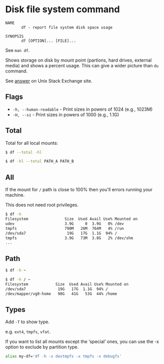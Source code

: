 # Disk file system command


```
NAME
       df - report file system disk space usage

SYNOPSIS
       df [OPTION]... [FILE]...
```

See `man df`.

Shows storage on disk by mount point (partions, hard drives, external media) and shows a percent usage. This can give a wider picture than `du` command.

See [answer](https://unix.stackexchange.com/questions/64815/how-to-print-the-percentage-of-disk-use-from-df-hl/64840) on Unix Stack Exchange site.


## Flags

- `-h, --human-readable` - Print sizes in powers of 1024 (e.g., 1023M)
- `-H, --si` - Print sizes in powers of 1000 (e.g., 1.1G)


## Total

Total for all local mounts:

```sh
$ df --total -hl
```

```sh
$ df -hl --total PATH_A PATH_B
```

## All

If the mount for `/` path is close to 100% then you'll errors running your machine.

This does not need root privileges.

```sh
$ df -h
Filesystem                Size  Used Avail Use% Mounted on
udev                      3.9G     0  3.9G   0% /dev
tmpfs                     790M   26M  764M   4% /run
/dev/sda7                  19G   17G  1.1G  94% /
tmpfs                     3.9G   73M  3.8G   2% /dev/shm
...
```

## Path

```sh
$ df -h ~
```

```sh
$ df -h / ~
Filesystem            Size  Used Avail Use% Mounted on
/dev/sda7              19G   17G  1.1G  94% /
/dev/mapper/vg0-home   98G   41G   53G  44% /home
```


## Types

Add `-T` to show type.

e.g. `ext4`, `tmpfs`, `vfat`.

If you want to list all mounts except the ‘special’ ones, you can use the -x option to exclude by partition type.

```sh
alias my-df='df -h -x devtmpfs -x tmpfs -x debugfs'
```
